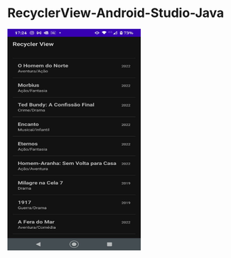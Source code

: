 # RecyclerView-Android-Studio-Java


<div>
 <img align="left"  height="500" width="300" src="img.jpeg">
 </div>
